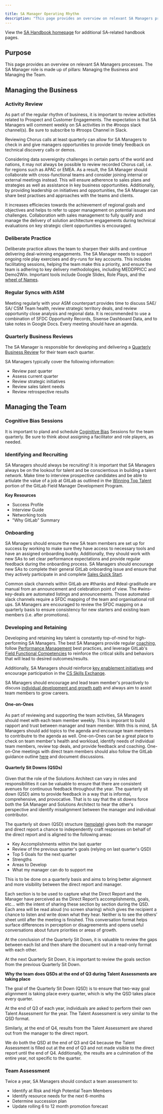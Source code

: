 ```yaml
---

title: SA Manager Operating Rhythm 
description: "This page provides an overview on relevant SA Managers processes. The SA Manager role is made up of pillars: Managing the Business and Managing the Team."
---
```










View the [SA Handbook homepage](https://about.gitlab.com/handbook/customer-success/solutions-architects/) for additional SA-related handbook pages.


## Purpose

This page provides an overview on relevant SA Managers processes. The SA Manager role is made up of pillars: Managing the Business and Managing the Team.

## Managing the Business

### Activity Review

As part of the regular rhythm of business, it is important to review activities related to Prospect and Customer Engagements. The expectation is that SA Managers will comment weekly on SA activities in the #troops slack channel(s). Be sure to subscribe to #troops Channel in Slack.

Reviewing Chorus calls at least quarterly can allow for SA Managers to check in and give managers opportunities to provide timely feedback on technical discovery calls or demos.  

Considering data sovereignity challenges in certain parts of the world and nations, it may not always be possible to review recorded Chorus call, i.e. for regions such as APAC or EMEA. As a result, the SA Manager should collaborate with cross-functional teams and consider joining internal or external meetings instead. This will ensure adherence to sales plans and strategies as well as assistance in key business opportunities. Additionally, by providing leadership on initiatives and opportunities, the SA Manager can share best practises and approaches with the teams and clients.

It increases efficiecies towards the achievement of regional goals and objectives and helps to refer to upper management on potential issues and challenges. Collaboration with sales management to fully qualify and manage the delivery of solution architecture engagements during technical evaluations on key strategic client opportunities is encouraged.

### Deliberate Practice

Deliberate practice allows the team to sharpen their skills and continue delivering deal-winning engagements. The SA Manager needs to support ongoing role play exercises and dry-runs for key accounts. This includes facilitating sessions, helping the team make this a priority, and ensure the team is adhering to key delivery methodologies, including MEDDPPICC and Demo2Win. Important tools include Google Slides, Role Plays, and the [wheel of Names](http://weelofnames.com/).

### Regular Syncs with ASM  

Meeting regularly with your ASM counterpart provides time to discuss SAE/ SA/ CSM Team health, review strategic territory deals, and review opportunity close analysis and regional data. It is recommended to use a combination of SFDC Opportunity Records, Sisense Dashboard Data, and to take notes in Google Docs. Every meeting should have an agenda.

### Quarterly Business Reviews

The SA Manager is responsible for developing and delivering a [Quarterly Business Review](https://about.gitlab.com/handbook/sales/qbrs/) for their team each quarter.

SA Managers typically cover the following information:
- Review past quarter
- Assess current quarter
- Review strategic initiatives
- Review sales talent needs
- Review retrospective results

## Managing the Team

### Cognitive Bias Sessions

It is important to pland and schedule [Coginitive Bias](https://about.gitlab.com/handbook/customer-success/solutions-architects/sa-practices/recognizing-cognitive-bias/) Sessions for the team quarterly. Be sure to think about assigning a facilitator and role players, as needed.

### Identifying and Recruiting

SA Managers should always be recruiting! It is important that SA Managers always be on the lookout for talent and be conscientious in building a talent network. Make time to interview prospective candidates and be able to artiulate the value of a job at GitLab as outlined in the [Winning Top Talent](https://about.gitlab.com/handbook/sales/field-manager-development/#winning-top-talent) portion of the GitLab Field Manager Development Program.  

**Key Resources**
- Success Profile
- Interview Guide
- Networking tools
- "Why GitLab" Summary

### Onboarding

SA Managers should ensure the new SA team members are set up for success by working to make sure they have access to necessary tools and have an assigned onboarding buddy. Additionally, they should work with new SAs to set clear performance expectations and provide regular feedback during the onboarding process. SA Managers should encourage new SAs to complete their general GitLab onboarding issue and ensure that they actively participate in and complete [Sales Quick Start](https://about.gitlab.com/handbook/sales/onboarding/).

Common slack channels within GitLab are #thanks and #deal-graditude are manual from an announcement and celebration point of view. The #wins-key-deals are automated listings and announcements. Those automated slack channels require a SFDC mapping of the team and organisational roll ups. SA Managers are encouraged to review the SFDC mapping on a quarterly basis to ensure consistency for new starters and existing team members (i.e. after promotions).  


### Developing and Retaining

Developing and retaining key talent is constantly top-of-mind for high-performing SA Managers. The best SA Managers provide regular [coaching](/handbook/leadership/coaching/), follow [Performance Management](https://about.gitlab.com/handbook/sales/field-manager-development/#performance-management-and-giving-feedback) best practices, and leverage GitLab's [Field Functional Competencies](https://about.gitlab.com/handbook/sales/training/field-functional-competencies/) to reinforce the critical skills and behaviors that will lead to desired outcomes/results.

Additionally, SA Managers should reinforce [key enablement initiatives](https://gitlab.edcast.com/teams/solution-architects-sas) and encourage participation in the [CS Skills Exchange](https://about.gitlab.com/handbook/sales/training/customer-success-skills-exchange/).

SA Managers should encourage and lead team member's proactively to discuss [individual development and growth path](/handbook/people-group/learning-and-development/career-development/#roles-and-responsibilities) and always aim to assist team members to grow careers.

#### One-on-Ones

As part of reviewing and supporting the team activities, SA Managers should meet with each team member weekly. This is imporant to build rapport and trust between manager and team member. With this is mind, SA Managers should add topics to the agenda and encourage team members to contributre to the agenda as well. One-on-Ones can be a great place to check on team member's health and workload, identify needs of individual team members, review top deals, and provide feedback and coaching. One-on-One meetings with direct team members should also follow the GitLab guidance outline [here](/handbook/company/culture/all-remote/live-doc-meetings/#notetaking-and-structure-during-the-meeting) and document discussions.

#### Quarterly Sit Downs (QSDs)

Given that the role of the Solutions Architect can vary in roles and responsibilities it can be valuable to ensure that there are consistent avenues for continuous feedback throughout the year. The quarterly sit down (QSD) aims to provide feedback in a way that is informal, comprehensive, and provocative.  That is to say that the sit downs force both the SA Manager and Solutions Architect to hear the other's perspective and identify misalignment between the manager and individual contributor.

The quarterly sit down (QSD) structure ([template](https://docs.google.com/document/d/15mkysv8qbpmG1-ULlMn-nBjPeUEjf5zuvSS_aBgtI-g/edit#)) gives both the manager and direct report a chance to independently craft responses on behalf of the direct report and is aligned to the following areas:

- Key Accomplishments within the last quarter
- Review of the previous quarter's goals (relying on last quarter's QSD)
- Top 5 Goals for the next quarter
- Strengths
- Areas to Develop
- What my manager can do to support me

This is to be done on a quarterly basis and aims to bring better alignment and more visibility between the direct report and manager.

Each section is to be used to capture what the Direct Report and the Manager have perceived as the Direct Report’s accomplishments, goals, etc… with the intent of sharing these section by section during the QSD. Each area will be read aloud (no screen sharing) which gives the recipient a chance to listen and write down what they hear. Neither is to see the others’ sheet until after the meeting is finished. This conversation format helps surface differences in perception or disagreements and opens useful conversations about future priorities or areas of growth.

At the conclusion of the Quarterly Sit Down, it is valuable to review the gaps between each list and then share the document out in a read-only format with each other.

At the next Quarterly Sit Down, it is important to review the goals section from the previous Quarterly Sit Down.

**Why the team does QSDs at the end of Q3 during Talent Assessments are taking place**

The goal of the Quarterly Sit Down (QSD) is to ensure that two-way goal alignnment is taking place every quarter, which is why the QSD takes place every quarter.

At the end of Q3 of each year, individuals are asked to perform their own Talent Assessment for the year. The Talent Assessment is very similar to the QSD format.  

Similarly, at the end of Q4, results from the Talent Assessment are shared out from the manager to the direct report.

We do both the QSD at the end of Q3 and Q4 because the Talent Assessment is filled out at the end of Q3 and not made visible to the direct report until the end of Q4.  Additionally, the results are a culmination of the entire year, not specific to the quarter.

### Team Assessment

Twice a year, SA Managers should conduct a team assessment to:
- Identify at Risk and High Potential Team Members
- Identify resource needs for the next 6-months
- Determine succession plan  
- Update rolling 6 to 12 month promotion forecast
